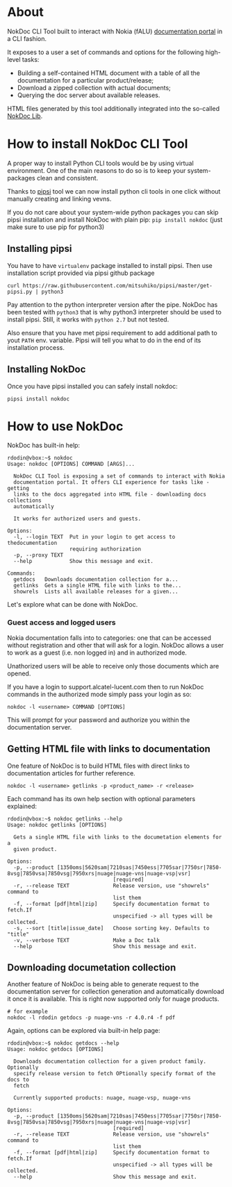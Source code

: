 # About
NokDoc CLI Tool built to interact with Nokia (fALU) [documentation portal](https://support.alcatel-lucent.com) in a CLI fashion.

It exposes to a user a set of commands and options for the following
high-level tasks:
- Building a self-contained HTML document with a table of all the documentation
for a particular product/release;
- Download a zipped collection with actual documents;
- Querying the doc server about available releases.

HTML files generated by this tool additionally integrated into the so-called
[NokDoc Lib](https://nokdoc.github.io).

# How to install NokDoc CLI Tool
A proper way to install Python CLI tools would be by using virtual environment.
One of the main reasons to do so is to keep your system-packages clean and consistent.

Thanks to [pipsi](https://github.com/mitsuhiko/pipsi) tool we can now install python cli tools in one click without manually creating and linking vevns.

If you do not care about your system-wide python packages you can skip pipsi installation and install NokDoc with plain pip: `pip install nokdoc` (just make sure to use pip for python3)

## Installing pipsi
You have to have `virtualenv` package installed to install pipsi. Then use installation script provided via pipsi github package
```shell
curl https://raw.githubusercontent.com/mitsuhiko/pipsi/master/get-pipsi.py | python3
```
Pay attention to the python interpreter version after the pipe. NokDoc has been tested with `python3`  that is why python3 interpreter should be used to install pipsi. Still, it works with `python 2.7` but not tested.

Also ensure that you have met pipsi requirement to add additional path to yout `PATH` env. variable. Pipsi will tell you what to do in the end of its installation process.

## Installing NokDoc
Once you have pipsi installed you can safely install nokdoc:
```
pipsi install nokdoc
```

# How to use NokDoc
NokDoc has built-in help:
```
rdodin@vbox:~$ nokdoc
Usage: nokdoc [OPTIONS] COMMAND [ARGS]...

  NokDoc CLI Tool is exposing a set of commands to interact with Nokia
  documentation portal. It offers CLI experience for tasks like - getting
  links to the docs aggregated into HTML file - downloading docs collections
  automatically

  It works for authorized users and guests.

Options:
  -l, --login TEXT  Put in your login to get access to thedocumentation
                    requiring authorization
  -p, --proxy TEXT
  --help            Show this message and exit.

Commands:
  getdocs   Downloads documentation collection for a...
  getlinks  Gets a single HTML file with links to the...
  showrels  Lists all available releases for a given...
```
Let's explore what can be done with NokDoc.
### Guest access and logged users
Nokia documentation falls into to categories: one that can be accessed without registration and other that will ask for a login.
NokDoc allows a user to work as a guest (i.e. non logged in) and in authorized mode.

Unathorized users will be able to receive only those documents which are opened.

If you have a login to support.alcatel-lucent.com then to run NokDoc commands in the authorized mode simply pass your login as so:
```
nokdoc -l <username> COMMAND [OPTIONS]
```
This will prompt for your password and authorize you within the documentation server.
## Getting HTML file with links to documentation
One feature of NokDoc is to build HTML files with direct links to documentation articles for further reference.
```
nokdoc -l <username> getlinks -p <product_name> -r <release>
```
Each command has its own help section with optional parameters explained:
```
rdodin@vbox:~$ nokdoc getlinks --help
Usage: nokdoc getlinks [OPTIONS]

  Gets a single HTML file with links to the documetation elements for a
  given product.

Options:
  -p, --product [1350oms|5620sam|7210sas|7450ess|7705sar|7750sr|7850-8vsg|7850vsa|7850vsg|7950xrs|nuage|nuage-vns|nuage-vsp|vsr]
                                  [required]
  -r, --release TEXT              Release version, use "showrels" command to
                                  list them
  -f, --format [pdf|html|zip]     Specify documentation format to fetch.If
                                  unspecified -> all types will be collected.
  -s, --sort [title|issue_date]   Choose sorting key. Defaults to "title"
  -v, --verbose TEXT              Make a Doc talk
  --help                          Show this message and exit.
```

## Downloading documetation collection
Another feature of NokDoc is being able to generate request to the documentation server for collection generation and automatically download it once it is available.
This is right now supported only for nuage products.
```
# for example
nokdoc -l rdodin getdocs -p nuage-vns -r 4.0.r4 -f pdf
```
Again, options can be explored via built-in help page:
```
rdodin@vbox:~$ nokdoc getdocs --help
Usage: nokdoc getdocs [OPTIONS]

  Downloads documentation collection for a given product family. Optionally
  specify release version to fetch OPtionally specify format of the docs to
  fetch

  Currently supported products: nuage, nuage-vsp, nuage-vns

Options:
  -p, --product [1350oms|5620sam|7210sas|7450ess|7705sar|7750sr|7850-8vsg|7850vsa|7850vsg|7950xrs|nuage|nuage-vns|nuage-vsp|vsr]
                                  [required]
  -r, --release TEXT              Release version, use "showrels" command to
                                  list them
  -f, --format [pdf|html|zip]     Specify documentation format to fetch.If
                                  unspecified -> all types will be collected.
  --help                          Show this message and exit.
```
